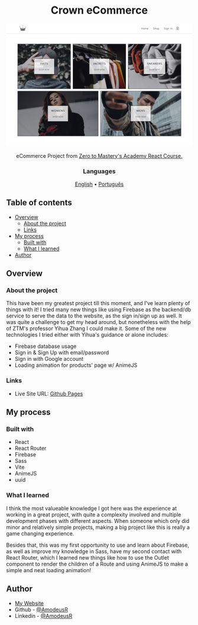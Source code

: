 <!-- markdownlint-disable MD033 -->
<h1 align="center">Crown eCommerce</h1>

<img src="./public/page-models/preview.png" alt="preview image for the project" />

<p align="center">eCommerce Project from <a href="https://zerotomastery.io/courses/learn-react/">Zero to Mastery's Academy React Course.</a></p>

<h3 align="center">Languages</h3>
<p align="center">
  <a href="#">English</a> • <a href="./lang/README.pt-br.md">Português</a>
</p>
<!-- markdownlint-enable MD033 -->

## Table of contents

- [Overview](#overview)
  - [About the project](#about-the-project)
  - [Links](#links)
- [My process](#my-process)
  - [Built with](#built-with)
  - [What I learned](#what-i-learned)
- [Author](#author)

## Overview

### About the project

This have been my greatest project till this moment, and I've learn plenty of things with it! I tried many new things like using Firebase as the backend/db service to serve the data to the website, as the sign in/sign up as well. It was quite a challenge to get my head around, but nonetheless with the help of ZTM's professor Yihua Zhang I could make it. Some of the new technologies I tried either with Yihua's guidance or alone includes:

- Firebase database usage
- Sign in & Sign Up with email/password
- Sign in with Google account
- Loading animation for products' page w/ AnimeJS

### Links

- Live Site URL: [Github Pages](https://crown-ecommerce.pages.dev/)

## My process

### Built with

- React
- React Router
- Firebase
- Sass
- Vite
- AnimeJS
- uuid

### What I learned

I think the most valueable knowledge I got here was the experience at working in a great project, with quite a complexity involved and multiple development phases with different aspects. When someone which only did minor and relatively simple projects, making a big project like this is really a game changing experience.

Besides that, this was my first opportunity to use and learn about Firebase, as well as improve my knowledge in Sass, have my second contact with React Router, which I learned new things like how to use the Outlet component to render the children of a Route and using AnimeJS to make a simple and neat loading animation!

## Author

- [My Website](https://amodeusr.pages.dev)
- Github - [@AmodeusR](https://github.com/amodeusr)
- Linkedin - [@AmodeusR](https://www.linkedin.com/in/AmodeusR)
